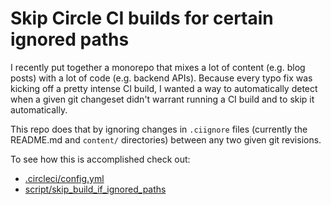 # Skip Circle CI builds for certain ignored paths

I recently put together a monorepo that mixes a lot of content (e.g. blog posts)
with a lot of code (e.g. backend APIs). Because every typo fix was kicking off a
pretty intense CI build, I wanted a way to automatically detect when a given git
changeset didn't warrant running a CI build and to skip it automatically.

This repo does that by ignoring changes in `.ciignore` files (currently the
README.md and `content/` directories) between any two given git revisions.

To see how this is accomplished check out:

* [.circleci/config.yml](/.circleci/config.yml)
* [script/skip_build_if_ignored_paths](/script/skip_build_if_ignored_paths)
